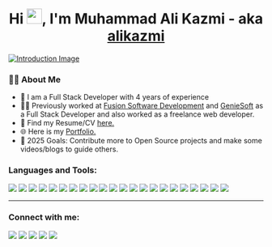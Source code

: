 <h1 align="center">Hi <img src="https://raw.githubusercontent.com/MartinHeinz/MartinHeinz/master/wave.gif" width="30px">, I'm Muhammad Ali Kazmi - aka <a href="https://www.developerkazmi.com">alikazmi</a> </h1>

[![Introduction Image](https://firebasestorage.googleapis.com/v0/b/alikazmi-7cfeb.appspot.com/o/forGithubAlpha.jpg?alt=media&token=834651b5-c64c-4282-b7e1-d6366eb31347)](https://www.linkedin.com/in/alikazmidev/)

### 🙋‍♂️ About Me

- 🏢 I am a Full Stack Developer with 4 years of experience
- 👨‍💻 Previously worked at [Fusion Software Development](https://www.fusionsd.com.au/) and [GenieSoft](https://www.linkedin.com/company/geniesoft/) as a Full Stack Developer and also worked as a freelance web developer.
- 📄 Find my Resume/CV [here.](https://www.developerkazmi.com/assets/Resume_2024_AliKazmi.pdf)
- 🌐 Here is my [Portfolio.](https://www.developerkazmi.com/)
- 🥅 2025 Goals: Contribute more to Open Source projects and make some videos/blogs to guide others.
  <br />

### Languages and Tools:

[![](https://img.shields.io/badge/JavaScript-323330?style=for-the-badge&logo=javascript&logoColor=F7DF1E)]()
[![](https://img.shields.io/badge/TypeScript-007ACC?style=for-the-badge&logo=typescript&logoColor=white)]()
[![](https://img.shields.io/badge/React-20232A?style=for-the-badge&logo=react&logoColor=61DAFB)]()
[![](https://img.shields.io/badge/Redux-593D88?style=for-the-badge&logo=redux&logoColor=white)]()
[![](https://img.shields.io/badge/next.js-000000?style=for-the-badge&logo=nextdotjs&logoColor=white)]()
[![](https://img.shields.io/badge/Gatsby-663399?style=for-the-badge&logo=gatsby&logoColor=white)]()
[![](https://img.shields.io/badge/GraphQl-E10098?style=for-the-badge&logo=graphql&logoColor=white)]()
[![](https://img.shields.io/badge/Node.js-339933?style=for-the-badge&logo=nodedotjs&logoColor=white)]()
[![](https://img.shields.io/badge/Express.js-000000?style=for-the-badge&logo=express&logoColor=white)]()
[![](https://img.shields.io/badge/HTML5-E34F26?style=for-the-badge&logo=html5&logoColor=white)]()
[![](https://img.shields.io/badge/CSS3-1572B6?style=for-the-badge&logo=css3&logoColor=white)]()
[![](https://img.shields.io/badge/Sass-CC6699?style=for-the-badge&logo=sass&logoColor=white)]()
[![](https://img.shields.io/badge/firebase-ffca28?style=for-the-badge&logo=firebase&logoColor=black)]()
[![](https://img.shields.io/badge/MongoDB-4EA94B?style=for-the-badge&logo=mongodb&logoColor=white)]()
[![](https://img.shields.io/badge/Tailwind_CSS-38B2AC?style=for-the-badge&logo=tailwind-css&logoColor=white)]()
[![](https://img.shields.io/badge/styled--components-DB7093?style=for-the-badge&logo=styled-components&logoColor=white)]()
[![](https://img.shields.io/badge/Material%20UI-007FFF?style=for-the-badge&logo=mui&logoColor=white)]()
[![](https://img.shields.io/badge/Bootstrap-563D7C?style=for-the-badge&logo=bootstrap&logoColor=white)]()
[![](https://img.shields.io/badge/Google_Cloud-4285F4?style=for-the-badge&logo=google-cloud&logoColor=white)]()
[![](https://img.shields.io/badge/Heroku-430098?style=for-the-badge&logo=heroku&logoColor=white)]()
[![](https://img.shields.io/badge/Linux-FCC624?style=for-the-badge&logo=linux&logoColor=black)]()
[![](https://img.shields.io/badge/Docker-2CA5E0?style=for-the-badge&logo=docker&logoColor=white)]()


---

### Connect with me:

<p align="left">
<a href = "https://www.linkedin.com/in/alikazmidev/"><img src="https://img.icons8.com/fluent/48/000000/linkedin.png"/></a>
<a href = "https://twitter.com/ali_smak09"><img src="https://img.icons8.com/fluent/48/000000/twitter.png"/></a>
<a href = "https://www.instagram.com/alikazmi.dev/"><img src="https://img.icons8.com/fluent/48/000000/instagram-new.png"/></a>
<a href = "https://www.facebook.com/ali.smak09/"><img src="https://img.icons8.com/color/48/000000/facebook.png"/></a>
<a href = "https://www.developerkazmi.com"><img src="https://img.icons8.com/color/48/internet.png"/></a>
</p>

